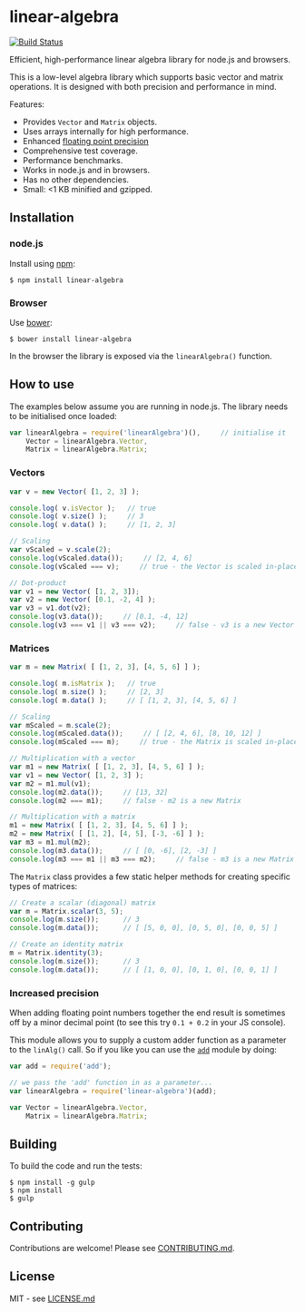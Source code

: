 # linear-algebra

[![Build Status](https://secure.travis-ci.org/hiddentao/linear-algebra.png)](http://travis-ci.org/hiddentao/linear-algebra)

Efficient, high-performance linear algebra library for node.js and browsers.

This is a low-level algebra library which supports basic vector and matrix operations. It is designed with both precision and performance in mind.

Features:

* Provides `Vector` and `Matrix` objects.
* Uses arrays internally for high performance.
* Enhanced [floating point precision](#increased-precision)
* Comprehensive test coverage.
* Performance benchmarks.
* Works in node.js and in browsers.
* Has no other dependencies.
* Small: <1 KB minified and gzipped.

## Installation

### node.js

Install using [npm](http://npmjs.org/):

    $ npm install linear-algebra

### Browser

Use [bower](https://github.com/bower/bower):

    $ bower install linear-algebra

In the browser the library is exposed via the `linearAlgebra()` function.

## How to use

The examples below assume you are running in node.js. The library needs to be initialised once loaded:

```javascript
var linearAlgebra = require('linearAlgebra')(),     // initialise it
    Vector = linearAlgebra.Vector,
    Matrix = linearAlgebra.Matrix;
```

### Vectors

```javascript
var v = new Vector( [1, 2, 3] );

console.log( v.isVector );   // true
console.log( v.size() );     // 3
console.log( v.data() );     // [1, 2, 3]

// Scaling
var vScaled = v.scale(2);
console.log(vScaled.data());     // [2, 4, 6]
console.log(vScaled === v);     // true - the Vector is scaled in-place

// Dot-product
var v1 = new Vector( [1, 2, 3]);
var v2 = new Vector( [0.1, -2, 4] );
var v3 = v1.dot(v2);
console.log(v3.data());     // [0.1, -4, 12]
console.log(v3 === v1 || v3 === v2);     // false - v3 is a new Vector
```

### Matrices

```javascript
var m = new Matrix( [ [1, 2, 3], [4, 5, 6] ] );

console.log( m.isMatrix );   // true
console.log( m.size() );     // [2, 3]
console.log( m.data() );     // [ [1, 2, 3], [4, 5, 6] ]

// Scaling
var mScaled = m.scale(2);
console.log(mScaled.data());     // [ [2, 4, 6], [8, 10, 12] ]
console.log(mScaled === m);     // true - the Matrix is scaled in-place

// Multiplication with a vector
var m1 = new Matrix( [ [1, 2, 3], [4, 5, 6] ] );
var v1 = new Vector( [1, 2, 3] );
var m2 = m1.mul(v1);
console.log(m2.data());     // [13, 32]
console.log(m2 === m1);     // false - m2 is a new Matrix

// Multiplication with a matrix
m1 = new Matrix( [ [1, 2, 3], [4, 5, 6] ] );
m2 = new Matrix( [ [1, 2], [4, 5], [-3, -6] ] );
var m3 = m1.mul(m2);
console.log(m3.data());     // [ [0, -6], [2, -3] ]
console.log(m3 === m1 || m3 === m2);     // false - m3 is a new Matrix
```

The `Matrix` class provides a few static helper methods for creating specific types of matrices:

```javascript
// Create a scalar (diagonal) matrix
var m = Matrix.scalar(3, 5);
console.log(m.size());      // 3
console.log(m.data());      // [ [5, 0, 0], [0, 5, 0], [0, 0, 5] ]

// Create an identity matrix
m = Matrix.identity(3);
console.log(m.size());      // 3
console.log(m.data());      // [ [1, 0, 0], [0, 1, 0], [0, 0, 1] ]
```

### Increased precision

When adding floating point numbers together the end result is sometimes off by a minor decimal point (to see this try `0.1 + 0.2` in your JS console). 

This module allows you to supply a custom adder function as a parameter to the `linAlg()` call. So if you like you can use the [`add`](https://www.npmjs.org/package/add) module by doing:

```javascript
var add = require('add');

// we pass the 'add' function in as a parameter...
var linearAlgebra = require('linear-algebra')(add);

var Vector = linearAlgebra.Vector,
    Matrix = linearAlgebra.Matrix;
```

## Building

To build the code and run the tests:

    $ npm install -g gulp
    $ npm install
    $ gulp


## Contributing

Contributions are welcome! Please see [CONTRIBUTING.md](https://github.com/hiddentao/linear-algebra/blob/master/CONTRIBUTING.md).

## License

MIT - see [LICENSE.md](https://github.com/hiddentao/linear-algebra/blob/master/LICENSE.md)